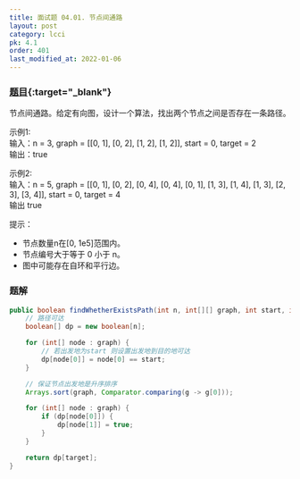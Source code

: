 ```yaml
---
title: 面试题 04.01. 节点间通路
layout: post
category: lcci
pk: 4.1
order: 401
last_modified_at: 2022-01-06
---
```


### [题目](https://leetcode-cn.com/route-between-nodes-lcci/){:target="_blank"}

节点间通路。给定有向图，设计一个算法，找出两个节点之间是否存在一条路径。

示例1:  
输入：n = 3, graph = [[0, 1], [0, 2], [1, 2], [1, 2]], start = 0, target = 2  
输出：true

示例2:  
输入：n = 5, graph = [[0, 1], [0, 2], [0, 4], [0, 4], [0, 1], [1, 3], [1, 4], [1, 3], [2, 3], [3, 4]], start = 0, target = 4  
输出 true

提示：
- 节点数量n在[0, 1e5]范围内。
- 节点编号大于等于 0 小于 n。
- 图中可能存在自环和平行边。

### 题解

```java
public boolean findWhetherExistsPath(int n, int[][] graph, int start, int target) {
    // 路径可达
    boolean[] dp = new boolean[n];

    for (int[] node : graph) {
        // 若出发地为start 则设置出发地到目的地可达
        dp[node[0]] = node[0] == start;
    }

    // 保证节点出发地是升序排序
    Arrays.sort(graph, Comparator.comparing(g -> g[0]));

    for (int[] node : graph) {
        if (dp[node[0]]) {
            dp[node[1]] = true;
        }
    }

    return dp[target];
}
```